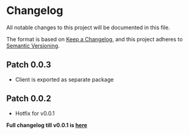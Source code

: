 # Changelog

All notable changes to this project will be documented in this file.

The format is based on [Keep a Changelog](https://keepachangelog.com/en/1.1.0/),
and this project adheres to [Semantic Versioning](https://semver.org/spec/v2.0.0.html).

## Patch 0.0.3
* Client is exported as separate package

## Patch 0.0.2
* Hotfix for v0.0.1

**Full changelog till v0.0.1 is [here](https://github.com/stbestichhh/raito-expressjs/pull/1)**
